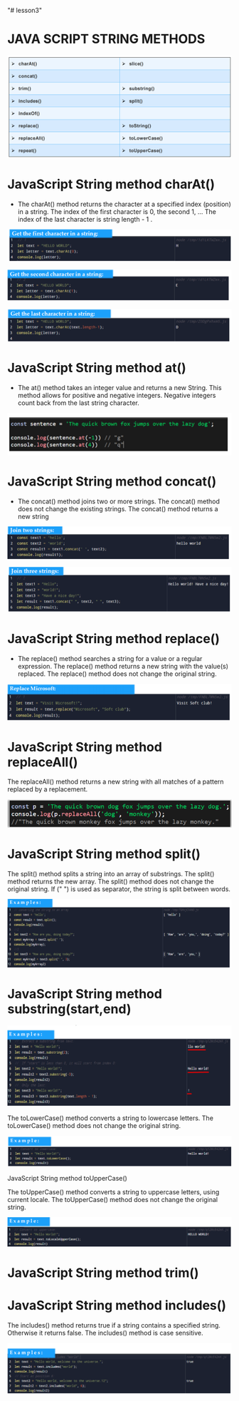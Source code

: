 "# lesson3" 
# JAVA SCRIPT STRING METHODS

![Alt text](image.png)

# JavaScript String method charAt()
-  The charAt() method returns the character at a specified index (position) in a string.
The index of the first character is 0, the second 1, ...
The index of the last character is string length - 1 .

![Alt text](image-1.png)

![Alt text](image-2.png)

![Alt text](image-3.png)

# JavaScript String method at()
- The at() method takes an integer value and returns a new String.
This method allows for positive and negative integers. Negative integers count 
back from the last string character.

![Alt text](image-4.png)
 
# JavaScript String method concat()

- The concat() method joins two or more strings.
The concat() method does not change the existing strings.
The concat() method returns a new string

![Alt text](image-5.png)

![Alt text](image-6.png)

# JavaScript String method replace()

 - The replace() method searches a string for a value or a regular expression.
The replace() method returns a new string with the value(s) replaced.
The replace() method does not change the original string.

![Alt text](image-7.png)
# JavaScript String method replaceAll()
 
 The replaceAll() method returns a new string with all matches of a pattern replaced by
a replacement.

![Alt text](image-8.png)
# JavaScript String method split()

The split() method splits a string into an array of substrings. The split() method returns the new
array. The split() method does not change the original string. If (" ") is used as separator, the string
is split between words.

![Alt text](image-9.png)

# JavaScript String method substring(start,end)
![Alt text](image-10.png)

The toLowerCase() method converts a string to lowercase letters.
The toLowerCase() method does not change the original string.

![Alt text](image-11.png)

JavaScript String method toUpperCase()

The toUpperCase() method converts a string to uppercase letters, using current locale.
The toUpperCase() method does not change the original string.

![Alt text](image-12.png)
# JavaScript String method trim()

# JavaScript String method includes()
The includes() method returns true if a string contains a specified string.
Otherwise it returns false.
The includes() method is case sensitive.

![Alt text](image-13.png)